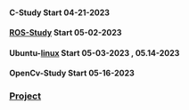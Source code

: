####  __C-Study__ Start 04-21-2023
####  __[ROS-Study](https://github.com/enrhd24/Study/tree/main/ROS_Study)__ Start 05-02-2023
####  __Ubuntu-[linux](https://github.com/enrhd24/Study/tree/main/linux)__ Start 05-03-2023 , 05.14-2023
####  __OpenCv-Study__ Start 05-16-2023
### [Project](https://github.com/enrhd24/CStudy/tree/main/Project)
